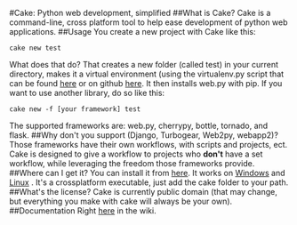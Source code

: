 #Cake: Python web development, simplified
##What is Cake?
Cake is a command-line, cross platform tool to help ease development of python web applications.
##Usage
You create a new project with Cake like this:
```
cake new test
```
What does that do? That creates a new folder (called test) in your current  directory, makes it a virtual environment (using the virtualenv.py script that can be found [here](http://pypi.python.org/pypi/virtualenv) or on github [here](https://github.com/pypa/virtualenv). It then installs web.py with pip. If you want to use another library, do so like this:
```
cake new -f [your framework] test
```
The supported frameworks are: web.py, cherrypy, bottle, tornado, and flask.
##Why don't you support (Django, Turbogear, Web2py, webapp2)?
Those frameworks have their own workflows, with scripts and projects, ect. Cake is designed to give a workflow to projects who **don't** have a set workflow, while leveraging the freedom those frameworks provide.
##Where can I get it?
You can install it from [here](https://github.com/PyScripter255/Cake/downloads). It works on [Windows](https://github.com/downloads/PyScripter255/Cake/cake.zip) and [Linux](https://github.com/downloads/PyScripter255/Cake/LinuxCake.zip) . It's a crossplatform executable, just add the cake folder to your path.
##What's the license?
Cake is currently public domain (that may change, but everything you make with cake will always be your own).
##Documentation
Right [here](https://github.com/PyScripter255/Cake/wiki/Tutorial) in the wiki.